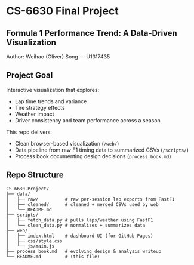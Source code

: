 # CS-6630 Final Project
## Formula 1 Performance Trend: A Data-Driven Visualization
Author: Weihao (Oliver) Song — U1317435

## Project Goal
Interactive visualization that explores:
- Lap time trends and variance
- Tire strategy effects
- Weather impact
- Driver consistency and team performance across a season

This repo delivers:
- Clean browser-based visualization (`/web/`)
- Data pipeline from raw F1 timing data to summarized CSVs (`/scripts/`)
- Process book documenting design decisions (`process_book.md`)

## Repo Structure
```text
CS-6630-Project/
├── data/
│   ├── raw/          # raw per-session lap exports from FastF1
│   ├── cleaned/      # cleaned + merged CSVs used by web
│   └── README.md
├── scripts/
│   ├── fetch_data.py # pulls laps/weather using FastF1
│   └── clean_data.py # normalizes + summarizes data
├── web/
│   ├── index.html    # dashboard UI (for GitHub Pages)
│   ├── css/style.css
│   └── js/main.js
├── process_book.md   # evolving design & analysis writeup
└── README.md         # (this file)
